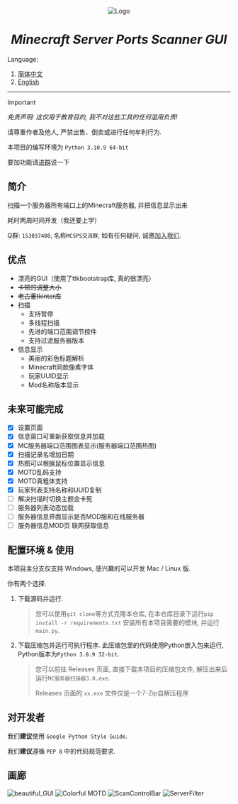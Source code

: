 <div align="center">

![Logo](./assets/icon.ico)

# *Minecraft Server Ports Scanner GUI*

</div>

Language:

1. [简体中文](README.md)
2. [English](Docs/README_EN.md)

---

> [!IMPORTANT]
>
> _免责声明: 这仅用于教育目的, 我不对这些工具的任何滥用负责!_
>
> 请尊重作者及他人, 严禁出售、倒卖或进行任何牟利行为.
>
> 本项目的编写环境为 `Python 3.10.9 64-bit`
>
> 要加功能请[进群](https://qm.qq.com/q/RTR91LyV0o)说一下

## 简介

扫描一个服务器所有端口上的Minecraft服务器, 并把信息显示出来

耗时两周时间开发（我还要上学）

Q群: `153037480`, 名称`MCSPS交流群`, 如有任何疑问, 诚邀[加入我们](https://qm.qq.com/q/RTR91LyV0o).

## 优点

* 漂亮的GUI（使用了ttkbootstrap库, 真的很漂亮）
* ~~卡顿的调整大小~~
* ~~老古董tkinter库~~
* 扫描
    * 支持暂停
    * 多线程扫描
    * 先进的端口范围调节控件
    * 支持过滤服务器版本
* 信息显示
    * 美丽的彩色标题解析
    * Minecraft同款像素字体
    * 玩家UUID显示
    * Mod名称版本显示

## 未来可能完成
* [x] 设置页面
* [x] 信息窗口可重新获取信息并加载
* [x] MC服务器端口范围图表显示(服务器端口范围热图)
* [x] 扫描记录名增加日期
* [x] 热图可以根据鼠标位置显示信息
* [x] MOTD乱码支持
* [x] MOTD真粗体支持
* [x] 玩家列表支持名称和UUID复制
* [ ] 解决扫描时切换主题会卡死
* [ ] 服务器列表动态加载
* [ ] 服务器信息界面显示是否MOD服和在线服务器
* [ ] 服务器信息MOD页 联网获取信息

## 配置环境 & 使用

本项目主分支仅支持 Windows, 感兴趣的可以开发 Mac / Linux 版.

你有两个选择.

1. 下载源码并运行.

   > 您可以使用`git clone`等方式克隆本仓库, 在本仓库目录下运行`pip install -r requirements.txt`
   安装所有本项目需要的模块, 并运行`main.py`.
  
2. 下载压缩包并运行可执行程序. 此压缩包里的代码使用Python嵌入包来运行, Python版本为`Python 3.8.9 32-bit`.

   > 您可以前往 Releases 页面, 直接下载本项目的压缩包文件, 解压出来后运行`MC服务器扫描器3.0.exe`.
   >
   > Releases 页面的 `xx.exe` 文件仅是一个7-Zip自解压程序

## 对开发者

我们**建议**使用 `Google Python Style Guide`.

我们**建议**遵循 `PEP 8` 中的代码规范要求.

## 画廊

![beautiful_GUI](https://github.com/hite4044/Minecraft-Server-Ports-Scanner-GUI/assets/129571243/a571046d-78af-4250-b70c-e8a52938f6bd)
![Colorful MOTD](https://github.com/hite4044/Minecraft-Server-Ports-Scanner-GUI/assets/129571243/f9f1b704-9f71-42a2-9e62-2a09c864fdbc)
![ScanControlBar](https://github.com/hite4044/Minecraft-Server-Ports-Scanner-GUI/assets/129571243/0bf193ce-c7d0-4cec-a7a3-46d9d6708112)
![ServerFilter](https://github.com/hite4044/Minecraft-Server-Ports-Scanner-GUI/assets/129571243/7f8bece8-46ad-401c-baa1-fc6ac668066c)
